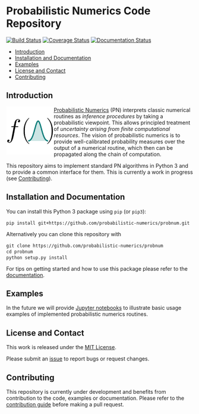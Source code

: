 # Probabilistic Numerics Code Repository

[![Build Status](https://travis-ci.com/probabilistic-numerics/probnum.svg?branch=master)](https://travis-ci.com/probabilistic-numerics/probnum)
[![Coverage Status](http://codecov.io/github/probabilistic-numerics/probnum/coverage.svg?branch=master)](http://codecov.io/github/probabilistic-numerics/probnum?branch=master)
[![Documentation Status](https://readthedocs.org/probabilistic-numerics/probnum/badge/?version=master)](http://gpflow.readthedocs.io/en/master/?badge=master)


* [Introduction](#introduction)
* [Installation and Documentation](#installation)
* [Examples](#examples)
* [License and Contact](#contact)
* [Contributing](#contributing)

## <a name="introduction">Introduction</a>
<a href="https://github.com/probabilistic-numerics"><img align="left" src="img/pn_logo.png" alt="probabilistic numerics" width="128"/> [Probabilistic Numerics](http://probabilistic-numerics.org/) (PN) interprets classic numerical routines as _inference procedures_ by taking a probabilistic viewpoint. This allows principled treatment of _uncertainty arising from finite computational resources_. The vision of probabilistic numerics is to provide well-calibrated probability measures over the output of a numerical routine, which then can be propagated along the chain of computation.

This repository aims to implement standard PN algorithms in Python 3 and to provide a common interface for them. This is currently a work in progress (see [Contributing](#contributing)).

## <a name="installation">Installation and Documentation</a>
You can install this Python 3 package using `pip` (or `pip3`):
```
pip install git+https://github.com/probabilistic-numerics/probnum.git
```
Alternatively you can clone this repository with
```
git clone https://github.com/probabilistic-numerics/probnum
cd probnum
python setup.py install
```
For tips on getting started and how to use this package please refer to the [documentation](https://probabilistic-numerics.github.io/probnum/).

## <a name="examples">Examples</a>
In the future we will provide [Jupyter notebooks](notebooks) to illustrate basic usage examples of implemented probabilistic numerics routines.

## <a name="license">License and Contact</a>
This work is released under the [MIT License](LICENSE.txt).

Please submit an [issue](https://github.com/probabilistic-numerics/probnum/issues/new) to report bugs or request changes.

## <a name="contributing">Contributing</a>
This repository is currently under development and benefits from contribution to the code, examples or documentation. Please refer to the [contribution guide](CONTRIBUTING.md) before making a pull request.

